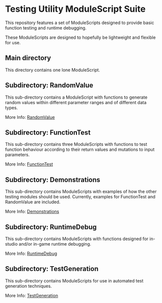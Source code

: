 # Testing Utility ModuleScript Suite

This repository features a set of ModuleScripts designed to provide basic function testing
and runtime debugging.

These ModuleScripts are designed to hopefully be lightweight and flexible for use.

## Main directory
This directory contains one lone ModuleScript.

## Subdirectory: RandomValue
This sub-directory contains a ModuleScript with functions to generate random values
within different parameter ranges and of different data types.

More Info: [RandomValue](./RandomValue)

## Subdirectory: FunctionTest
This sub-directory contains three ModuleScripts with functions to test function behaviour
according to their return values and mutations to input parameters.

More Info: [FunctionTest](./FunctionTest)

## Subdirectory: Demonstrations
This sub-directory contains ModuleScripts with examples of how the other testing modules
should be used. Currently, examples for FunctionTest and RandomValue are included.

More Info: [Demonstrations](./Demonstrations)

## Subdirectory: RuntimeDebug
This sub-directory contains ModuleScripts with functions designed for in-studio and/or
in-game runtime debugging.

More Info: [RuntimeDebug](./RuntimeDebug/)

## Subdirectory: TestGeneration
This sub-directory contains ModuleScripts for use in automated test generation techniques.

More Info: [TestGeneration](./TestGeneration)